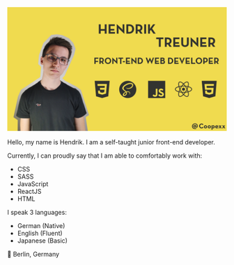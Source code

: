 <img src="https://github.com/Coopexx/Coopexx/blob/main/banner.png">

Hello, my name is Hendrik. I am a self-taught junior front-end developer.

Currently, I can proudly say that I am able to comfortably work with:
- CSS
- SASS
- JavaScript
- ReactJS
- HTML

I speak 3 languages:
- German (Native)
- English (Fluent)
- Japanese (Basic)

📍 Berlin, Germany   

